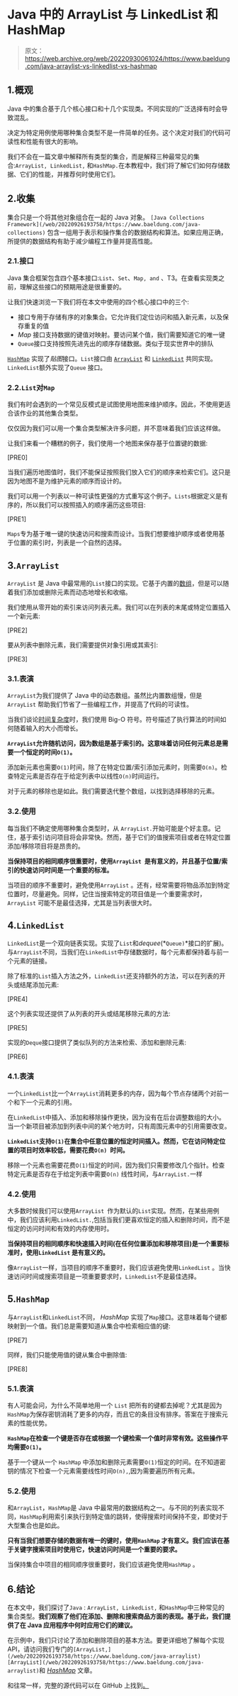 # Java 中的 ArrayList 与 LinkedList 和 HashMap

> 原文：<https://web.archive.org/web/20220930061024/https://www.baeldung.com/java-arraylist-vs-linkedlist-vs-hashmap>

## 1.概观

Java 中的集合基于几个核心接口和十几个实现类。不同实现的广泛选择有时会导致混乱。

决定为特定用例使用哪种集合类型不是一件简单的任务。这个决定对我们的代码可读性和性能有很大的影响。

我们不会在一篇文章中解释所有类型的集合，而是解释三种最常见的集合:`ArrayList, LinkedList,` 和`HashMap.`在本教程中，我们将了解它们如何存储数据、它们的性能，并推荐何时使用它们。

## 2.收集

集合只是一个将其他对象组合在一起的 Java 对象。 `[Java Collections Framework](/web/20220926193758/https://www.baeldung.com/java-collections)` 包含一组用于表示和操作集合的数据结构和算法。如果应用正确，所提供的数据结构有助于减少编程工作量并提高性能。

### 2.1.接口

Java 集合框架包含四个基本接口:`List`、`Set`、`Map, and` 、T3。在查看实现类之前，理解这些接口的预期用途是很重要的。

让我们快速浏览一下我们将在本文中使用的四个核心接口中的三个:

*   接口专用于存储有序的对象集合。它允许我们定位访问和插入新元素，以及保存重复的值
*   *Map* 接口支持数据的键值对映射。要访问某个值，我们需要知道它的唯一键
*   `Queue`接口支持按照先进先出的顺序存储数据。类似于现实世界中的排队

[`HashMap`](/web/20220926193758/https://www.baeldung.com/java-hashmap) 实现了*贴图*接口。`List`接口由 [`ArrayList`](/web/20220926193758/https://www.baeldung.com/java-arraylist) 和 [`LinkedList`](/web/20220926193758/https://www.baeldung.com/java-linkedlist) 共同实现。`LinkedList`额外实现了`Queue` 接口。

### 2.2.`List`对`Map`

我们有时会遇到的一个常见反模式是试图使用地图来维护顺序。因此，不使用更适合该作业的其他集合类型。

仅仅因为我们可以用一个集合类型解决许多问题，并不意味着我们应该这样做。

让我们来看一个糟糕的例子，我们使用一个地图来保存基于位置键的数据:

[PRE0]

当我们遍历地图值时，我们不能保证按照我们放入它们的顺序来检索它们。这只是因为地图不是为维护元素的顺序而设计的。

我们可以用一个列表以一种可读性更强的方式重写这个例子。`Lists`根据定义是有序的，所以我们可以按照插入的顺序遍历这些项目:

[PRE1]

`Maps`专为基于唯一键的快速访问和搜索而设计。当我们想要维护顺序或者使用基于位置的索引时，列表是一个自然的选择。

## 3.`ArrayList`

`ArrayList` 是 Java 中最常用的`List`接口的实现。它基于内置的[数组](/web/20220926193758/https://www.baeldung.com/java-arrays-guide)，但是可以随着我们添加或删除元素而动态地增长和收缩。

我们使用从零开始的索引来访问列表元素。我们可以在列表的末尾或特定位置插入一个新元素:

[PRE2]

要从列表中删除元素，我们需要提供对象引用或其索引:

[PRE3]

### 3.1.表演

`ArrayList`为我们提供了 Java 中的动态数组。虽然比内置数组慢，但是`ArrayList` 帮助我们节省了一些编程工作，并提高了代码的可读性。

当我们谈论[时间复杂度](/web/20220926193758/https://www.baeldung.com/java-collections-complexity)时，我们使用 Big-O 符号。符号描述了执行算法的时间如何随着输入的大小而增长。

**`ArrayList`允许随机访问，因为数组是基于索引的。这意味着访问任何元素总是需要一个恒定的时间`O(1)`。**

添加新元素也需要`O(1)`时间，除了在特定位置/索引添加元素时，则需要`O(n)`。检查特定元素是否存在于给定列表中以线性`O(n)`时间运行。

对于元素的移除也是如此。我们需要迭代整个数组，以找到选择移除的元素。

### 3.2.使用

每当我们不确定使用哪种集合类型时，从 `ArrayList.`开始可能是个好主意。记住，基于索引访问项目将会非常快。然而，基于它们的值搜索项目或者在特定位置添加/移除项目将是昂贵的。

**当保持项目的相同顺序很重要时，使用`ArrayList `是有意义的，并且基于位置/索引的快速访问时间是一个重要的标准。**

当项目的顺序不重要时，避免使用`ArrayList` 。还有，经常需要将物品添加到特定位置时，尽量避免。同样，记住当搜索特定的项目值是一个重要需求时，`ArrayList` 可能不是最佳选择，尤其是当列表很大时。

## 4.`LinkedList`

`LinkedList`是一个双向链表实现。实现了`List`和*dequee*(*`Queue)`*接口的扩展)。与`ArrayList`不同，当我们在`LinkedList`中存储数据时，每个元素都保持着与前一个元素的链接。

除了标准的`List`插入方法之外，`LinkedList`还支持额外的方法，可以在列表的开头或结尾添加元素:

[PRE4]

这个列表实现还提供了从列表的开头或结尾移除元素的方法:

[PRE5]

实现的`Deque`接口提供了类似队列的方法来检索、添加和删除元素:

[PRE6]

### 4.1.表演

一个`LinkedList`比一个`ArrayList`消耗更多的内存，因为每个节点存储两个对前一个和下一个元素的引用。

在`LinkedList`中插入、添加和移除操作更快，因为没有在后台调整数组的大小。当一个新项目被添加到列表中间的某个地方时，只有周围元素中的引用需要改变。

**`LinkedList`支持`O(1)`在集合中任意位置的恒定时间插入。然而，它在访问特定位置的项目时效率较低，需要花费`O(n) `时间。**

移除一个元素也需要花费`O(1)`恒定的时间，因为我们只需要修改几个指针。检查特定元素是否存在于给定列表中需要`O(n)` 线性时间，与`ArrayList.`一样

### 4.2.使用

大多数时候我们可以使用`ArrayList `作为默认的`List`实现。然而，在某些用例中，我们应该利用`LinkedList.`,包括当我们更喜欢恒定的插入和删除时间，而不是恒定的访问时间和有效的内存使用时。

**当保持项目的相同顺序和快速插入时间(在任何位置添加和移除项目)是一个重要标准时，使用`LinkedList` 是有意义的。**

像`ArrayList`一样，当项目的顺序不重要时，我们应该避免使用`LinkedList` 。当快速访问时间或搜索项目是一项重要要求时，`LinkedList`不是最佳选择。

## 5.`HashMap`

与`ArrayList`和`LinkedList`不同， *HashMap* 实现了`Map`接口。这意味着每个键都映射到一个值。我们总是需要知道从集合中检索相应值的键:

[PRE7]

同样，我们只能使用值的键从集合中删除值:

[PRE8]

### 5.1.表演

有人可能会问，为什么不简单地用一个 `List` 把所有的键都去掉呢？尤其是因为`HashMap`为保存密钥消耗了更多的内存，而且它的条目没有排序。答案在于搜索元素的性能优势。

**`HashMap`在检查一个键是否存在或根据一个键检索一个值时非常有效。这些操作平均需要`O(1)`。**

基于一个键从一个 `HashMap` 中添加和删除元素需要`O(1)`恒定的时间。在不知道密钥的情况下检查一个元素需要线性时间`O(n),`,因为需要遍历所有元素。

### 5.2.使用

和`ArrayList`，`HashMap`是 Java 中最常用的数据结构之一。与不同的列表实现不同，`HashMap`利用索引来执行到特定值的跳转，使得搜索时间保持不变，即使对于大型集合也是如此。

**只有当我们想要存储的数据有唯一的键时，使用`HashMap` 才有意义。我们应该在基于关键字搜索项目时使用它，快速访问时间是一个重要的要求。**

当保持集合中项目的相同顺序很重要时，我们应该避免使用`HashMap` 。

## 6.结论

在本文中，我们探讨了`Java` : `ArrayList, LinkedList,` 和`HashMap`中三种常见的集合类型。**我们观察了他们在添加、删除和搜索商品方面的表现。基于此，我们提供了在 Java 应用程序中何时应用它们的建议。**

在示例中，我们只讨论了添加和删除项目的基本方法。要更详细地了解每个实现 API，请访问我们专门的`[ArrayList,](/web/20220926193758/https://www.baeldung.com/java-arraylist)` `[ArrayList](/web/20220926193758/https://www.baeldung.com/java-arraylist)`和 [*HashMap*](/web/20220926193758/https://www.baeldung.com/java-hashmap) 文章。

和往常一样，完整的源代码可以在 GitHub 上找到[。](https://web.archive.org/web/20220926193758/https://github.com/eugenp/tutorials/tree/master/core-java-modules/core-java-collections-4)